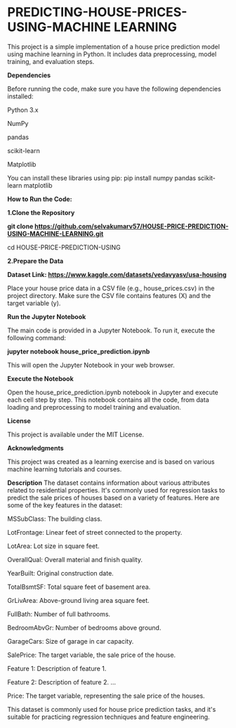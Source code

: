 # PREDICTING-HOUSE-PRICES-USING-MACHINE LEARNING

This project is a simple implementation of a house price prediction model using machine learning in Python. It includes data preprocessing, model training, and evaluation steps.

**Dependencies**

Before running the code, make sure you have the following dependencies installed:

Python 3.x

NumPy

pandas

scikit-learn

Matplotlib

You can install these libraries using pip:
pip install numpy pandas scikit-learn matplotlib

**How to Run the Code:**

**1.Clone the Repository**

**git clone https://github.com/selvakumarv57/HOUSE-PRICE-PREDICTION-USING-MACHINE-LEARNING.git**

cd HOUSE-PRICE-PREDICTION-USING

**2.Prepare the Data**


**Dataset Link: https://www.kaggle.com/datasets/vedavyasv/usa-housing**

Place your house price data in a CSV file (e.g., house_prices.csv) in the project directory. Make sure the CSV file contains features (X) and the target variable (y).

**Run the Jupyter Notebook**

The main code is provided in a Jupyter Notebook. To run it, execute the following command:

**jupyter notebook house_price_prediction.ipynb**

This will open the Jupyter Notebook in your web browser.

**Execute the Notebook**

Open the house_price_prediction.ipynb notebook in Jupyter and execute each cell step by step. This notebook contains all the code, from data loading and preprocessing to model training and evaluation.

**License**

This project is available under the MIT License.

**Acknowledgments**

This project was created as a learning exercise and is based on various machine learning tutorials and courses.

**Description**
The dataset contains information about various attributes related to residential properties. It's commonly used for regression tasks to predict the sale prices of houses based on a variety of features. Here are some of the key features in the dataset:

MSSubClass: The building class.

LotFrontage: Linear feet of street connected to the property.

LotArea:  Lot size in square feet.

OverallQual:  Overall material and finish quality.

YearBuilt:  Original construction date.

TotalBsmtSF: Total square feet of basement area.

GrLivArea: Above-ground living area square feet.

FullBath: Number of full bathrooms.

BedroomAbvGr: Number of bedrooms above ground.

GarageCars: Size of garage in car capacity.

SalePrice: The target variable, the sale price of the house.

Feature 1: Description of feature 1.

Feature 2: Description of feature 2.
...

Price: The target variable, representing the sale price of the houses.

This dataset is commonly used for house price prediction tasks, and it's suitable for practicing regression techniques and feature engineering.
